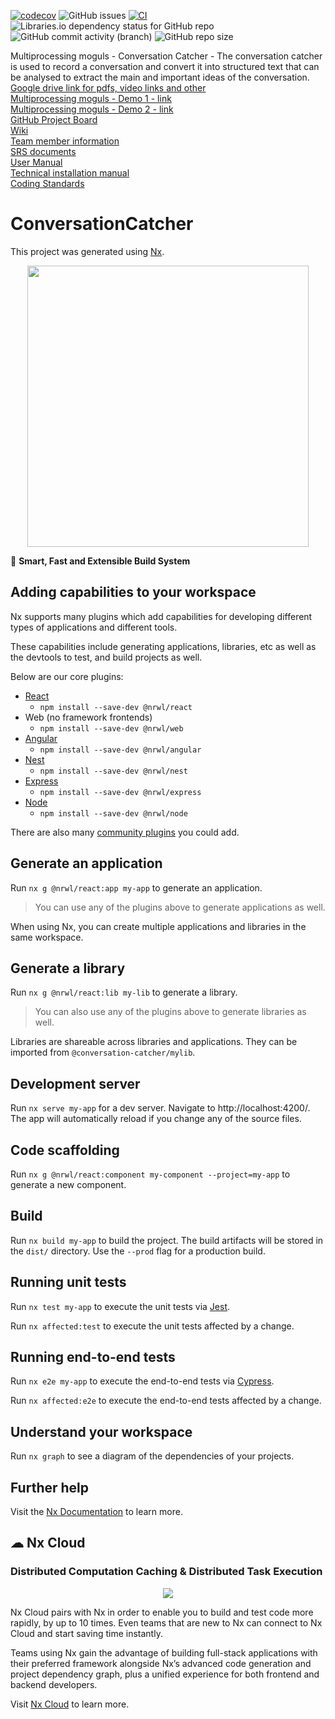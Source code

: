 [![codecov](https://codecov.io/gh/COS301-SE-2022/Conversation-Catcher/branch/develop/graph/badge.svg?token=9CX9JOGWQD)](https://codecov.io/gh/COS301-SE-2022/Conversation-Catcher)
![GitHub issues](https://img.shields.io/github/issues/COS301-SE-2022/Conversation-Catcher?color=%231111111)
[![CI](https://github.com/COS301-SE-2022/Conversation-Catcher/actions/workflows/main.yml/badge.svg)](https://github.com/COS301-SE-2022/Conversation-Catcher/actions/workflows/main.yml)
<img alt="Libraries.io dependency status for GitHub repo" src="https://img.shields.io/librariesio/github/COS301-SE-2022/Conversation-Catcher">
![GitHub commit activity (branch)](https://img.shields.io/github/commit-activity/w/COS301-SE-2022/Conversation-Catcher/develop)
![GitHub repo size](https://img.shields.io/github/repo-size/COS301-SE-2022/Conversation-Catcher)

Multiprocessing moguls - Conversation Catcher - The conversation catcher is used to record a conversation and convert it into structured text that can be analysed to extract the main and important ideas of the conversation. <br>
[Google drive link for pdfs, video links and other](https://drive.google.com/drive/folders/1grxlzpaH5o_8EKc6KlxfjJSWD2MJ9Yw3?usp=sharing)<br>
[Multiprocessing moguls - Demo 1 - link](https://drive.google.com/file/d/1WpsXG5zylm56bT9f_6F1-bOO9ZpunfR2/view?usp=sharing) <br>
[Multiprocessing moguls - Demo 2 - link](https://drive.google.com/file/d/14bQFBt5VnbDpeEGc2W5Pa0BSND2wmY-c/view?usp=sharing) <br>
[GitHub Project Board](https://github.com/COS301-SE-2022/Conversation-Catcher/projects/1) <br>
[Wiki](https://github.com/COS301-SE-2022/Conversation-Catcher/wiki)<br>
[Team member information](https://github.com/COS301-SE-2022/Conversation-Catcher/wiki/Team-Members) <br>
[SRS documents](https://drive.google.com/file/d/1q1SWzmBlPTPwOcCV4Dr0Lc6OEitmOMhc/view?usp=sharing) <br>
[User Manual](https://drive.google.com/file/d/1a9L8ZcMxCSpmwWx1TmK06K-LRSFI92XW/view?usp=sharing) <br>
[Technical installation manual](https://drive.google.com/file/d/1tgcjSzFpW3ZdHo9cHePviBs8rtxiTm8O/view?usp=sharing)<br>
[Coding Standards](https://drive.google.com/file/d/1w_RNtBN3kwAAYETomJ8Z4spUsUEFqQNX/view?usp=sharing)<br>


# ConversationCatcher

This project was generated using [Nx](https://nx.dev).

<p style="text-align: center;"><img src="https://raw.githubusercontent.com/nrwl/nx/master/images/nx-logo.png" width="450"></p>

🔎 **Smart, Fast and Extensible Build System**

## Adding capabilities to your workspace

Nx supports many plugins which add capabilities for developing different types of applications and different tools.

These capabilities include generating applications, libraries, etc as well as the devtools to test, and build projects as well.

Below are our core plugins:

- [React](https://reactjs.org)
  - `npm install --save-dev @nrwl/react`
- Web (no framework frontends)
  - `npm install --save-dev @nrwl/web`
- [Angular](https://angular.io)
  - `npm install --save-dev @nrwl/angular`
- [Nest](https://nestjs.com)
  - `npm install --save-dev @nrwl/nest`
- [Express](https://expressjs.com)
  - `npm install --save-dev @nrwl/express`
- [Node](https://nodejs.org)
  - `npm install --save-dev @nrwl/node`

There are also many [community plugins](https://nx.dev/community) you could add.

## Generate an application

Run `nx g @nrwl/react:app my-app` to generate an application.

> You can use any of the plugins above to generate applications as well.

When using Nx, you can create multiple applications and libraries in the same workspace.

## Generate a library

Run `nx g @nrwl/react:lib my-lib` to generate a library.

> You can also use any of the plugins above to generate libraries as well.

Libraries are shareable across libraries and applications. They can be imported from `@conversation-catcher/mylib`.

## Development server

Run `nx serve my-app` for a dev server. Navigate to http://localhost:4200/. The app will automatically reload if you change any of the source files.

## Code scaffolding

Run `nx g @nrwl/react:component my-component --project=my-app` to generate a new component.

## Build

Run `nx build my-app` to build the project. The build artifacts will be stored in the `dist/` directory. Use the `--prod` flag for a production build.

## Running unit tests

Run `nx test my-app` to execute the unit tests via [Jest](https://jestjs.io).

Run `nx affected:test` to execute the unit tests affected by a change.

## Running end-to-end tests

Run `nx e2e my-app` to execute the end-to-end tests via [Cypress](https://www.cypress.io).

Run `nx affected:e2e` to execute the end-to-end tests affected by a change.

## Understand your workspace

Run `nx graph` to see a diagram of the dependencies of your projects.

## Further help

Visit the [Nx Documentation](https://nx.dev) to learn more.



## ☁ Nx Cloud

### Distributed Computation Caching & Distributed Task Execution

<p style="text-align: center;"><img src="https://raw.githubusercontent.com/nrwl/nx/master/images/nx-cloud-card.png"></p>

Nx Cloud pairs with Nx in order to enable you to build and test code more rapidly, by up to 10 times. Even teams that are new to Nx can connect to Nx Cloud and start saving time instantly.

Teams using Nx gain the advantage of building full-stack applications with their preferred framework alongside Nx’s advanced code generation and project dependency graph, plus a unified experience for both frontend and backend developers.

Visit [Nx Cloud](https://nx.app/) to learn more.
